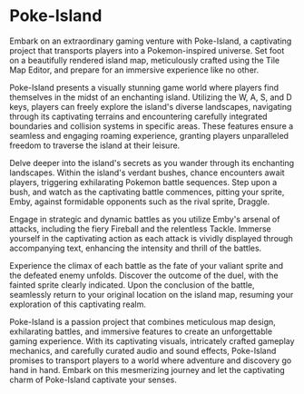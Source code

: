 # Poke-Island
Embark on an extraordinary gaming venture with Poke-Island, a captivating project that transports players into a Pokemon-inspired universe. Set foot on a beautifully rendered island map, meticulously crafted using the Tile Map Editor, and prepare for an immersive experience like no other.

Poke-Island presents a visually stunning game world where players find themselves in the midst of an enchanting island. Utilizing the W, A, S, and D keys, players can freely explore the island's diverse landscapes, navigating through its captivating terrains and encountering carefully integrated boundaries and collision systems in specific areas. These features ensure a seamless and engaging roaming experience, granting players unparalleled freedom to traverse the island at their leisure.

Delve deeper into the island's secrets as you wander through its enchanting landscapes. Within the island's verdant bushes, chance encounters await players, triggering exhilarating Pokemon battle sequences. Step upon a bush, and watch as the captivating battle commences, pitting your sprite, Emby, against formidable opponents such as the rival sprite, Draggle.

Engage in strategic and dynamic battles as you utilize Emby's arsenal of attacks, including the fiery Fireball and the relentless Tackle. Immerse yourself in the captivating action as each attack is vividly displayed through accompanying text, enhancing the intensity and thrill of the battles.

Experience the climax of each battle as the fate of your valiant sprite and the defeated enemy unfolds. Discover the outcome of the duel, with the fainted sprite clearly indicated. Upon the conclusion of the battle, seamlessly return to your original location on the island map, resuming your exploration of this captivating realm.

Poke-Island is a passion project that combines meticulous map design, exhilarating battles, and immersive features to create an unforgettable gaming experience. With its captivating visuals, intricately crafted gameplay mechanics, and carefully curated audio and sound effects, Poke-Island promises to transport players to a world where adventure and discovery go hand in hand. Embark on this mesmerizing journey and let the captivating charm of Poke-Island captivate your senses.


